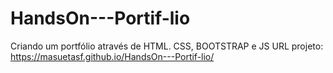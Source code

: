 # HandsOn---Portif-lio
Criando um portfólio através de HTML. CSS, BOOTSTRAP e JS
URL projeto: https://masuetasf.github.io/HandsOn---Portif-lio/
